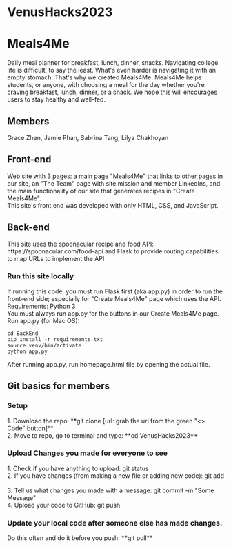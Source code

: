 # VenusHacks2023

<h1> Meals4Me </h1>
Daily meal planner for breakfast, lunch, dinner, snacks.
Navigating college life is difficult, to say the least. What's even harder is navigating it with an empty stomach. That's why we created Meals4Me. 
Meals4Me helps students, or anyone, with choosing a meal for the day whether you're craving breakfast, lunch, dinner, or a snack. We hope this will encourages users to stay healthy and well-fed.

<h2> Members </h2>
Grace Zhen, Jamie Phan, Sabrina Tang, Lilya Chakhoyan

<h2> Front-end </h2>
Web site with 3 pages: a main page "Meals4Me" that links to other pages in our site, an "The Team" page with site mission and member LinkedIns, and the main functionality of our site that generates recipes in "Create Meals4Me". <br />
This site's front end was developed with only HTML, CSS, and JavaScript.

<h2> Back-end </h2>
This site uses the spoonacular recipe and food API: https://spoonacular.com/food-api and Flask to provide routing capabilities to map URLs to implement the API <br />
<h3> Run this site locally </h3>
If running this code, you must run Flask first (aka app.py) in order to run the front-end side; especially for "Create Meals4Me" page which uses the API.
Requirements: Python 3 <br />
You must always run app.py for the buttons in our Create Meals4Me page. 
Run app.py (for Mac OS): 

```
cd BackEnd
pip install -r requirements.txt
source venv/bin/activate
python app.py

```
After running app.py, run homepage.html file by opening the actual file.  

<h2> Git basics for members </h2>
<h3> Setup </h3>
    1. Download the repo: **git clone [url: grab the url from the green "<> Code" button]** <br />
    2. Move to repo, go to terminal and type: **cd VenusHacks2023**

<h3> Upload Changes you made for everyone to see </h3>
    1. Check if you have anything to upload: git status <br />
    2. If you have changes (from making a new file or adding new code): git add . <br />
    3. Tell us what changes you made with a message: git commit -m "Some Message"<br />
    4. Upload your code to GitHub: git push <br />

<h3> Update your local code after someone else has made changes. </h3>
Do this often and do it before you push: **git pull**



